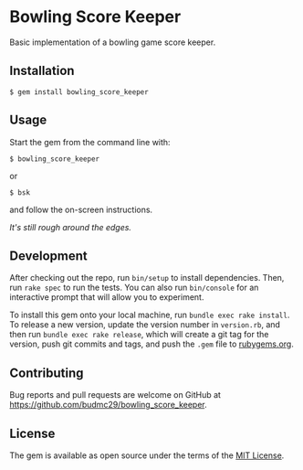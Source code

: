 # Bowling Score Keeper

Basic implementation of a bowling game score keeper.

## Installation

    $ gem install bowling_score_keeper

## Usage

Start the gem from the command line with:

    $ bowling_score_keeper

or

    $ bsk

and follow the on-screen instructions.

_It's still rough around the edges._

## Development

After checking out the repo, run `bin/setup` to install dependencies. Then, run `rake spec` to run the tests. You can also run `bin/console` for an interactive prompt that will allow you to experiment.

To install this gem onto your local machine, run `bundle exec rake install`. To release a new version, update the version number in `version.rb`, and then run `bundle exec rake release`, which will create a git tag for the version, push git commits and tags, and push the `.gem` file to [rubygems.org](https://rubygems.org).

## Contributing

Bug reports and pull requests are welcome on GitHub at https://github.com/budmc29/bowling_score_keeper.

## License

The gem is available as open source under the terms of the [MIT License](http://opensource.org/licenses/MIT).
